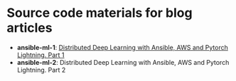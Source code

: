 # Source code materials for blog articles

- **ansible-ml-1**: [Distributed Deep Learning with Ansible, AWS and Pytorch Lightning. Part 1](https://towardsdatascience.com/distributed-deep-learning-with-ansible-aws-and-pytorch-lightning-part-1-91d500e1039f)
- **ansible-ml-2**: Distributed Deep Learning with Ansible, AWS and Pytorch Lightning. Part 2
